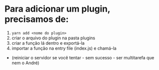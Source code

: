 # Para adicionar um plugin, precisamos de:

1. `yarn add <nome do plugin>`
1. criar o arquivo do plugin na pasta plugins
1. criar a função lá dentro e exportá-la
1. importar a função na entry file (index.js) e chamá-la

* (reiniciar o servidor se você tentar - sem sucesso - ser multitarefa que nem o André)